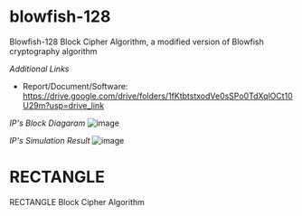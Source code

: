 # blowfish-128
Blowfish-128 Block Cipher Algorithm, a modified version of Blowfish cryptography algorithm

_Additional Links_
- Report/Document/Software: https://drive.google.com/drive/folders/1fKtbtstxodVe0sSPo0TdXqlOCt10U29m?usp=drive_link

_IP's Block Diagaram_
![image](https://github.com/user-attachments/assets/b8de3b68-d3e9-48a5-a01d-2f4eb533ec5c)

_IP's Simulation Result_
![image](https://github.com/user-attachments/assets/aade6d24-287e-495f-b3ee-0cc0a23aae14)

# RECTANGLE
RECTANGLE Block Cipher Algorithm
